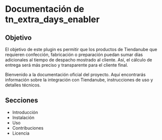 # Documentación de tn_extra_days_enabler

## Objetivo

El objetivo de este plugin es permitir que los productos de Tiendanube que requieren confección, fabricación o preparación puedan sumar días adicionales al tiempo de despacho mostrado al cliente. Así, el cálculo de entrega será más preciso y transparente para el cliente final.

Bienvenido a la documentación oficial del proyecto. Aquí encontrarás información sobre la integración con Tiendanube, instrucciones de uso y detalles técnicos.

## Secciones
- Introducción
- Instalación
- Uso
- Contribuciones
- Licencia
